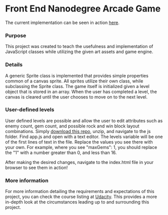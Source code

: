 Front End Nanodegree Arcade Game
===============================
The current implementation can be seen in action [here](http://jwelker110.github.io/frontend-nanodegree-arcade-game/#).
### Purpose
This project was created to teach the usefulness and implementation of JavaScript classes while utilizing the given art assets and game engine.

### Details
A generic Sprite class is implemented that provides simple properties common of a canvas sprite. All sprites utilize their own class, while subclassing the Sprite class. The game itself is initialized given a level object that is stored in an array. When the user has completed a level, the canvas is cleared until the user chooses to move on to the next level.

### User-defined levels
User defined levels are possible and allow the user to edit attributes such as enemy count, gem count, and possible rock and win block layout combinations. Simply [download this repo](https://github.com/jwelker110/frontend-nanodegree-arcade-game/archive/master.zip), unzip, and navigate to the js folder. Find app.js and open with a text editor. The levels variable will be one of the first lines of text in the file. Replace the values you see there with your own. For example, where you see "maxGems": 1, you should replace the "1" with a number greater than 0, and less than 16.

After making the desired changes, navigate to the index.html file in your browser to see them in action!

### More information
For more information detailing the requirements and expectations of this project, you can check the course listing at [Udacity](https://www.udacity.com/course/viewer#!/c-ud015/l-3072058665/m-3101888637). This provides a more in-depth look at the circumstances leading up to and surrounding this project.
